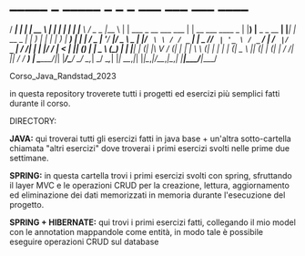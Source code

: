 #    _____                             _                     _____                 _     _            _    ___   ___ ___  ____  
  / ____|                           | |                   |  __ \               | |   | |          | |  |__ \ / _ \__ \|___ \ 
 | |     ___  _ __ ___  ___         | | __ ___   ____ _   | |__) |__ _ _ __   __| |___| |_ __ _  __| |     ) | | | | ) | __) |
 | |    / _ \| '__/ __|/ _ \    _   | |/ _` \ \ / / _` |  |  _  // _` | '_ \ / _` / __| __/ _` |/ _` |    / /| | | |/ / |__ < 
 | |___| (_) | |  \__ \ (_) |  | |__| | (_| |\ V / (_| |  | | \ \ (_| | | | | (_| \__ \ || (_| | (_| |   / /_| |_| / /_ ___) |
  \_____\___/|_|  |___/\___/    \____/ \__,_| \_/ \__,_|  |_|  \_\__,_|_| |_|\__,_|___/\__\__,_|\__,_|  |____|\___/____|____/ 
                                                                                                                              
   



Corso_Java_Randstad_2023

                                                                                                                          

in questa repository troverete tutti i progetti ed esercizi più semplici fatti durante il corso.

DIRECTORY:

**JAVA:**
qui troverai tutti gli esercizi fatti in java base + un'altra sotto-cartella chiamata "altri esercizi" dove troverai i primi esercizi svolti nelle prime due settimane.

**SPRING:**
in questa cartella trovi i primi esercizi svolti con spring, sfruttando il layer MVC e le operazioni CRUD per la creazione, lettura, aggiornamento ed eliminazione dei dati memorizzati in memoria durante l'esecuzione del progetto.

**SPRING + HIBERNATE:**
qui trovi i primi esercizi fatti, collegando il mio model con le annotation mappandole come entità, in modo tale è possibile eseguire operazioni CRUD sul database
